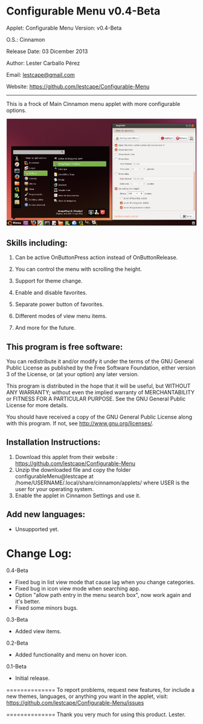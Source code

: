 Configurable Menu v0.4-Beta
==============

Applet: Configurable Menu Version: v0.4-Beta

O.S.: Cinnamon 

Release Date: 03 Dicember 2013

Author: Lester Carballo Pérez

Email: lestcape@gmail.com

Website: https://github.com/lestcape/Configurable-Menu

--------------

This is a frock of Main Cinnamon menu applet with more configurable options.

![Alt text](/configurableMenu@lestcape/Capture.png)


Skills including:
--------------

1.	Can be active OnButtonPress action instead of OnButtonRelease.

2.	You can control the menu with scrolling the height.

3.	Support for theme change.

4.	Enable and disable favorites.

5.	Separate power button of favorites.

6.	Different modes of view menu items.

7.	And more for the future.


This program is free software:
--------------
You can redistribute it and/or modify it under the terms of the GNU General Public License as published by the Free Software Foundation, either version 3 of the License, or (at your option) any later version.

This program is distributed in the hope that it will be useful, but WITHOUT ANY WARRANTY; without even the implied warranty of MERCHANTABILITY or FITNESS FOR A PARTICULAR PURPOSE. See the GNU General Public License for more details.

You should have received a copy of the GNU General Public License along with this program. If not, see http://www.gnu.org/licenses/.


Installation Instructions:
--------------
1. Download this applet from their website : https://github.com/lestcape/Configurable-Menu
2. Unzip the downloaded file and copy the folder configurableMenu@lestcape at /home/USERNAME/.local/share/cinnamon/applets/ where USER is the user for your operating system.
3. Enable the applet in Cinnamon Settings and use it.


Add new languages:
--------------
  - Unsupported yet.

Change Log:
==============
0.4-Beta
   - Fixed bug in list view mode that cause lag when you change categories.
   - Fixed bug in icon view mode when searching app.
   - Option "allow path entry in the menu search box", now work again and it's better.
   - Fixed some minors bugs.

0.3-Beta
   - Added view items.

0.2-Beta
   - Added functionality and menu on hover icon.

0.1-Beta
   - Initial release.

==============
To report problems, request new features, for include a new themes, languages, or anything you want in the applet, visit:
https://github.com/lestcape/Configurable-Menu/issues

==============
Thank you very much for using this product.
Lester.
